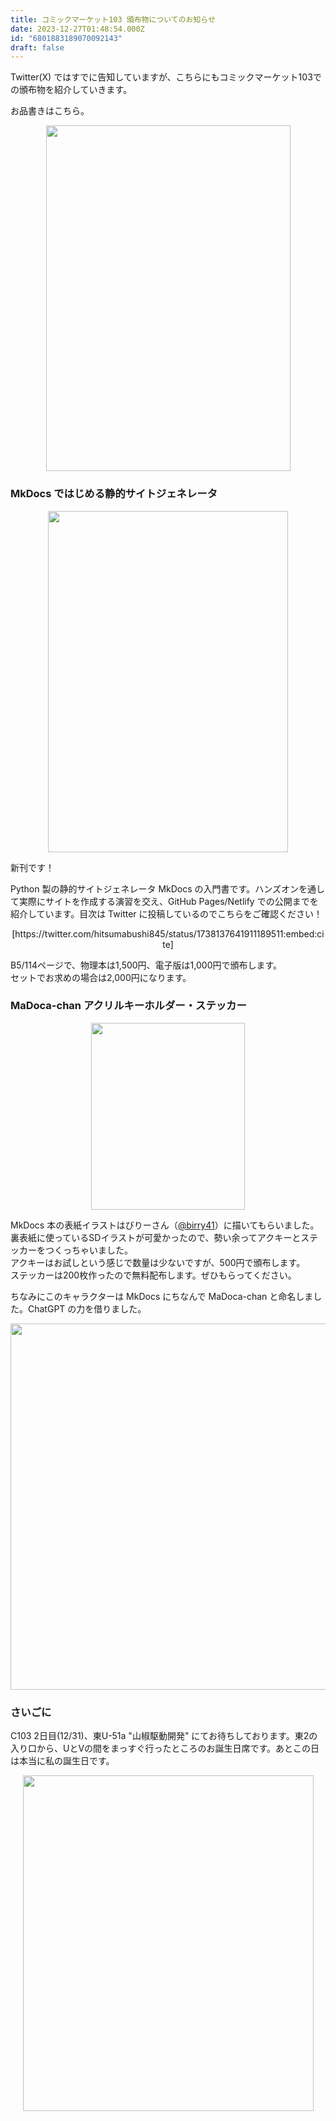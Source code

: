 ```yaml
---
title: コミックマーケット103 頒布物についてのお知らせ
date: 2023-12-27T01:48:54.000Z
id: "6801883189070092143"
draft: false
---
```

<p>Twitter(X) ではすでに告知していますが、こちらにもコミックマーケット103での頒布物を紹介していきます。</p>
<p>お品書きはこちら。</p>
<p style="text-align: center;"><img src="https://cdn-ak.f.st-hatena.com/images/fotolife/h/hitsumabushi845/20231227/20231227104314.png" width="391" height="553" loading="lazy" title="" class="hatena-fotolife" itemprop="image" /></p>
<h3>MkDocs ではじめる静的サイトジェネレータ</h3>
<p style="text-align: center;"><img src="https://cdn-ak.f.st-hatena.com/images/fotolife/h/hitsumabushi845/20231227/20231227103416.png" width="384" height="546" loading="lazy" title="" class="hatena-fotolife" itemprop="image" /></p>
<p>新刊です！</p>
<p>Python 製の静的サイトジェネレータ MkDocs の入門書です。ハンズオンを通して実際にサイトを作成する演習を交え、GitHub Pages/Netlify での公開までを紹介しています。目次は Twitter に投稿しているのでこちらをご確認ください！</p>
<p style="text-align: center;">[https://twitter.com/hitsumabushi845/status/1738137641911189511:embed:cite]</p>
<p>B5/114ページで、物理本は1,500円、電子版は1,000円で頒布します。<br />セットでお求めの場合は2,000円になります。</p>
<h3>MaDoca-chan アクリルキーホルダー・ステッカー</h3>
<p style="text-align: center;"><img src="https://cdn-ak.f.st-hatena.com/images/fotolife/h/hitsumabushi845/20231227/20231227103428.png" width="246" height="299" loading="lazy" title="" class="hatena-fotolife" itemprop="image" /></p>
<p>MkDocs 本の表紙イラストはびりーさん（<a href="https://twitter.com/birry41" target="_blank">@birry41</a>）に描いてもらいました。裏表紙に使っているSDイラストが可愛かったので、勢い余ってアクキーとステッカーをつくっちゃいました。<br />アクキーはお試しという感じで数量は少ないですが、500円で頒布します。<br />ステッカーは200枚作ったので無料配布します。ぜひもらってください。</p>
<p>ちなみにこのキャラクターは MkDocs にちなんで MaDoca-chan と命名しました。ChatGPT の力を借りました。</p>
<p style="text-align: center;"><img src="https://cdn-ak.f.st-hatena.com/images/fotolife/h/hitsumabushi845/20231227/20231227104133.jpg" width="508" height="586" loading="lazy" title="" class="hatena-fotolife" itemprop="image" /></p>
<h3>さいごに</h3>
<p>C103 2日目(12/31)、東U-51a "山椒駆動開発" にてお待ちしております。東2の入り口から、UとVの間をまっすぐ行ったところのお誕生日席です。あとこの日は本当に私の誕生日です。</p>
<p style="text-align: center;"><img src="https://cdn-ak.f.st-hatena.com/images/fotolife/h/hitsumabushi845/20231227/20231227104627.png" width="465" height="537" loading="lazy" title="" class="hatena-fotolife" itemprop="image" /></p>
<p><br /><br /></p>
<p> </p>
